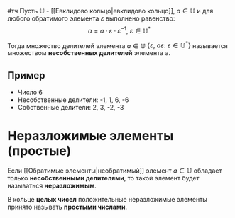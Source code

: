 #тч 
Пусть $\mathbb{U}$ - [[Евклидово кольцо|евклидово кольцо]], $a \in \mathbb{U}$ и для любого обратимого элемента $\varepsilon$ выполнено равенство: $$a = a \cdot \varepsilon \cdot \varepsilon^{-1}, \ \varepsilon \in \mathbb{U}^*$$

Тогда множество делителей элемента $a \in \mathbb{U}$ $\{ \varepsilon, \ a \varepsilon: \ \varepsilon \in \mathbb{U}^* \}$ называется множеством **несобственных делителей** элемента a.
## Пример
- Число 6
- Несобственные делители: -1, 1, 6, -6
- Собственные делители: 2, 3, -2, -3

# Неразложимые элементы (простые)
Если [[Обратимые элементы|необратимый]] элемент $a \in \mathbb{U}$ обладает только **несобственными делителями**, то такой элемент будет называться **неразложимым**.

В кольце **целых чисел** положительные неразложимые элементы принято называть **простыми числами**.